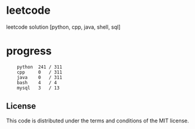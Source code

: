 # leetcode
leetcode solution [python, cpp, java, shell, sql]

# progress
```	
    python  241 / 311
    cpp     0   / 311
    java    0   / 311
    bash    4   / 4
    mysql   3   / 13
```

## License
This code is distributed under the terms and conditions of the MIT license.
